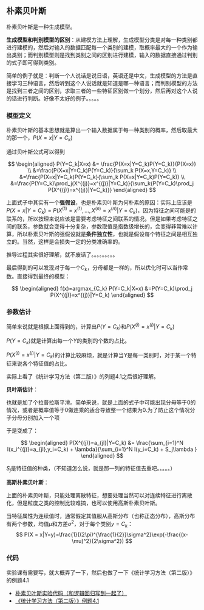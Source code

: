 ## 朴素贝叶斯

朴素贝叶斯是一种生成模型。

**生成模型和判别模型的区别**：从建模方法上理解，生成模型分类是对每一种类别都进行建模的，然后对输入的数据匹配每一个类别的建模，取概率最大的一个作为输出类别；而判别模型则是找到类别之间的区别进行建模，输入的数据直接通过判别的式子即可得到类别。

简单的例子就是：判断一个人说话是说日语，英语还是中文，生成模型的方法是直接学习三种语言，然后听到这个人说话就是知道是哪一种语言；而判别模型的方法是找到三者之间的区别，求取三者的一些特征区别做一个划分，然后再对这个人说的话进行判断。好像不太好的例子。。。。。

### 模型定义

朴素贝叶斯的基本思想就是算出一个输入数据属于每一种类别的概率，然后取最大的那一个，$P(X=x|Y=C_k)$

通过贝叶斯公式可以得到

$$
\begin{aligned}
P(Y=C_k|X=x) &=  \frac{P(X=x|Y=C_k)P(Y=C_k)}{P(X=x)} \\
&=\frac{P(X=x|Y=C_k)P(Y=C_k)}{\sum_k P(X=x,Y=C_k)} \\
&=\frac{P(X=x|Y=C_k)P(Y=C_k}{\sum_k P(X=x|Y=C_k)P(Y=C_k)} \\
&=\frac{P(Y=C_k)\prod_j(X^{(j)}=x^{(j)}|Y=C_k)}{\sum_k{P(Y=C_k)\prod_j P(X^{(j)}=x^{(j)}|Y=C_k)}}
\end{aligned}
$$

上面式子中其实有一个**强假设**，也是朴素贝叶斯为何朴素的原因：实际上应该是$P(X=x|Y=C_k)=P(X^{(1)}=x^{(1)},...,X^{(n)}=x^{(n)}|Y=C_k)$，因为特征之间可能是的联系的，所以按理来说应该是需要考虑特征之间联系的情况。但是如果考虑特征之间的联系，参数就会变得十分复杂，参数取值是指数级增长的，会变得非常难以计算，所以朴素贝叶斯的强假设就是**条件独立性**，也就是假设每个特征之间是相互独立的。当然，这样是会损失一定的分类准确率的。

推导过程其实很好理解，就不废话了。。。。。。。。。

最后得到的可以发现对于每一个$C_k$，分母都是一样的，所以优化时可以当作常数。直接得到最终的模型：

$$
\begin{aligned}
f(x)=argmax_{C_k} P(Y=C_k|X=x) &=P(Y=C_k)\prod_j P(X^{(j)}=x^{(j)}|Y=C_k)
\end{aligned}
$$

### 参数估计

简单来说就是根据上面得到的，计算出$P(Y=C_k)$和$P(X^{(j)}=x^{(j)}|Y=C_k)$

$P(Y=C_k)$就是计算出每一个$Y$的类别的个数的占比。

$P(X^{(j)}=x^{(j)}|Y=C_k)$的计算比较麻烦，就是计算当$Y$是每一类别时，对于某一个特征来说各个特征值的占比。

实际上看了《统计学习方法（第二版）》的列题4.1之后很好理解。

**贝叶斯估计**：

也就是加了个拉普拉斯平滑。简单来说，就是上面的式子中可能出现分母等于0的情况，或者是概率值等于0做连乘的适合导致整一个结果为0.为了防止这个情况分子分母分别加入一个项

于是变成了：

$$
\begin{aligned}
P(X^{(j)}=a_{jl}|Y=C_k) &= \frac{\sum_{i=1}^N I(x_i^{(j)}=a_{jl},y_i=C_k) + \lambda}{\sum_{i=1}^N I(y_i=C_k) + S_j\lambda }
\end{aligned}
$$

$S_j$是特征值的种类，（不知道怎么说，就是那一列的特征值去重吧。。。。。）


**高斯朴素贝叶斯**：

上面的朴素贝叶斯，只能处理离散特征，想要处理当然可以对连续特征进行离散化，但是粒度之类的控制比较难搞，也可以使用高斯朴素贝叶斯。

当特征属性为连续值时，通常假定其值服从高斯分布（也称正态分布），高斯分布有两个参数，均值$\mu$和方差$\sigma^2$，对于每个类别$y = C_k$：
$$
P(X = x|Y=y)=\frac{1}{(2\pi)^{\frac{1}{2}}\sigma^2}\exp(-\frac{(x-\mu)^2}{2\sigma^2})
$$


### 代码

实验课有需要写，就大概弄了一下，然后也做了一下《统计学习方法（第二版）》的例题4.1

- [朴素贝叶斯实验代码（和逻辑回归写到一起了）](../Code/LogisticRegressionAndNaiveBayes.ipynb)
- [《统计学习方法（第二版）》例题4.1](../Code/NaiveBayes_4_1.py)
